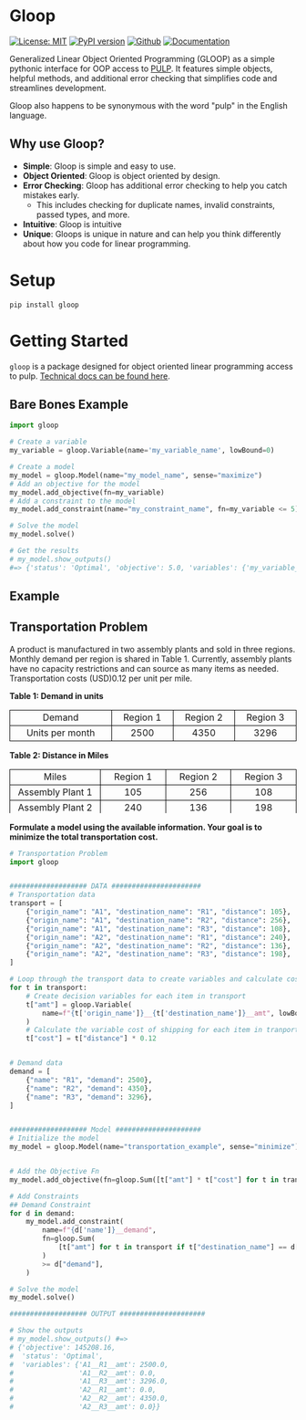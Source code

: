 # Gloop
[![License: MIT](https://img.shields.io/badge/License-MIT-yellow.svg)](https://opensource.org/licenses/MIT)
[![PyPI version](https://badge.fury.io/py/gloop.svg)](https://badge.fury.io/py/gloop)
[![Github](https://img.shields.io/badge/--red?logo=github)](https://github.com/connor-makowski/gloop)
[![Documentation](https://img.shields.io/badge/-Docs-blue?logo=read-the-docs)](https://connor-makowski.github.io/gloop/index.html)


Generalized Linear Object Oriented Programming (GLOOP) as a simple pythonic interface for OOP access to [PULP](https://coin-or.github.io/pulp/). It features simple objects, helpful methods, and additional error checking that simplifies code and streamlines development.

Gloop also happens to be synonymous with the word "pulp" in the English language.

## Why use Gloop?
- **Simple**: Gloop is simple and easy to use.
- **Object Oriented**: Gloop is object oriented by design.
- **Error Checking**: Gloop has additional error checking to help you catch mistakes early.
    - This includes checking for duplicate names, invalid constraints, passed types, and more.
- **Intuitive**: Gloop is intuitive
- **Unique**: Gloops is unique in nature and can help you think differently about how you code for linear programming.

# Setup

```
pip install gloop
```

# Getting Started

`gloop` is a package designed for object oriented linear programming access to pulp. [Technical docs can be found here](https://connor-makowski.github.io/gloop/index.html).

## Bare Bones Example
```py
import gloop

# Create a variable
my_variable = gloop.Variable(name='my_variable_name', lowBound=0)

# Create a model
my_model = gloop.Model(name="my_model_name", sense="maximize")
# Add an objective for the model
my_model.add_objective(fn=my_variable)
# Add a constraint to the model
my_model.add_constraint(name="my_constraint_name", fn=my_variable <= 5)

# Solve the model
my_model.solve()

# Get the results
# my_model.show_outputs()
#=> {'status': 'Optimal', 'objective': 5.0, 'variables': {'my_variable_name': 5.0}}
```

## Example

<h2>Transportation Problem</h2>
<p>A product is manufactured in two assembly plants and sold in three regions. Monthly demand per region is shared in Table 1. Currently, assembly plants have no capacity restrictions and can source as many items as needed. Transportation costs (USD)0.12 per unit per mile.</p>
<p><b>Table 1: Demand in units</b></p>
<table width="90%">
<tbody>
<tr>
<td width="20%" style="text-align: center; border: 1px solid black;">Demand</td>
<td width="10%" style="text-align: center; border: 1px solid black;">Region 1</td>
<td width="10%" style="text-align: center; border: 1px solid black;">Region 2</td>
<td width="10%" style="text-align: center; border: 1px solid black;">Region 3</td>
</tr>
<tr>
<td width="15%" style="text-align: center; border: 1px solid black;">Units per month</td>
<td width="10%" style="text-align: center; border: 1px solid black;">2500</td>
<td width="10%" style="text-align: center; border: 1px solid black;">4350</td>
<td width="10%" style="text-align: center; border: 1px solid black;">3296</td>
</tr>
</tbody>
</table>
<p><b>Table 2: Distance in Miles</b></p>
<table width="90%" style="height: 76.7814px;">
<tbody>
<tr style="height: 25.5938px;">
<td width="15%" style="text-align: center; border: 1px solid black; height: 25.5938px;">Miles</td>
<td width="10%" style="text-align: center; border: 1px solid black; height: 25.5938px;">Region 1</td>
<td width="10%" style="text-align: center; border: 1px solid black; height: 25.5938px;">Region 2</td>
<td width="10%" style="text-align: center; border: 1px solid black; height: 25.5938px;">Region 3</td>
</tr>
<tr style="height: 25.5938px;">
<td width="15%" style="text-align: center; border: 1px solid black; height: 25.5938px;">Assembly Plant 1</td>
<td width="10%" style="text-align: center; border: 1px solid black; height: 25.5938px;">105</td>
<td width="10%" style="text-align: center; border: 1px solid black; height: 25.5938px;">256</td>
<td width="10%" style="text-align: center; border: 1px solid black; height: 25.5938px;">108</td>
</tr>
<tr style="height: 25.5938px;">
<td width="15%" style="text-align: center; border: 1px solid black; height: 25.5938px;">Assembly Plant 2</td>
<td width="10%" style="text-align: center; border: 1px solid black; height: 25.5938px;">240</td>
<td width="10%" style="text-align: center; border: 1px solid black; height: 25.5938px;">136</td>
<td width="10%" style="text-align: center; border: 1px solid black; height: 25.5938px;">198</td>
</tr>
</tbody>
</table>
<p></p>
<p><strong>Formulate a model using the available information. Your goal is to minimize the total transportation cost.</strong></p>

```py
# Transportation Problem
import gloop


################### DATA ######################
# Transportation data
transport = [
    {"origin_name": "A1", "destination_name": "R1", "distance": 105},
    {"origin_name": "A1", "destination_name": "R2", "distance": 256},
    {"origin_name": "A1", "destination_name": "R3", "distance": 108},
    {"origin_name": "A2", "destination_name": "R1", "distance": 240},
    {"origin_name": "A2", "destination_name": "R2", "distance": 136},
    {"origin_name": "A2", "destination_name": "R3", "distance": 198},
]

# Loop through the transport data to create variables and calculate cost
for t in transport:
    # Create decision variables for each item in transport
    t["amt"] = gloop.Variable(
        name=f"{t['origin_name']}__{t['destination_name']}__amt", lowBound=0
    )
    # Calculate the variable cost of shipping for each item in tranport
    t["cost"] = t["distance"] * 0.12


# Demand data
demand = [
    {"name": "R1", "demand": 2500},
    {"name": "R2", "demand": 4350},
    {"name": "R3", "demand": 3296},
]


################### Model #####################
# Initialize the model
my_model = gloop.Model(name="transportation_example", sense="minimize")


# Add the Objective Fn
my_model.add_objective(fn=gloop.Sum([t["amt"] * t["cost"] for t in transport]))

# Add Constraints
## Demand Constraint
for d in demand:
    my_model.add_constraint(
        name=f"{d['name']}__demand",
        fn=gloop.Sum(
            [t["amt"] for t in transport if t["destination_name"] == d["name"]]
        )
        >= d["demand"],
    )

# Solve the model
my_model.solve()

################### OUTPUT #####################

# Show the outputs
# my_model.show_outputs() #=>
# {'objective': 145208.16,
#  'status': 'Optimal',
#  'variables': {'A1__R1__amt': 2500.0,
#                'A1__R2__amt': 0.0,
#                'A1__R3__amt': 3296.0,
#                'A2__R1__amt': 0.0,
#                'A2__R2__amt': 4350.0,
#                'A2__R3__amt': 0.0}}
```
